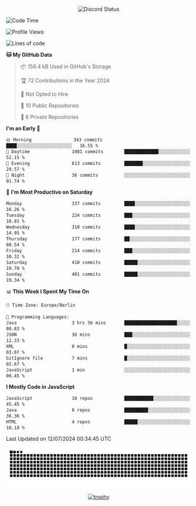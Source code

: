 <!-- Discord Status -->
<p align="center">
  <img src="https://lanyard.cnrad.dev/api/531896089096486922?borderRadius=30px" alt="Discord Status" />
</p>

<!--START_SECTION:waka-->
![Code Time](http://img.shields.io/badge/Code%20Time-896%20hrs%2014%20mins-blue)

![Profile Views](http://img.shields.io/badge/Profile%20Views-0-blue)

![Lines of code](https://img.shields.io/badge/From%20Hello%20World%20I%27ve%20Written-3.9%20million%20lines%20of%20code-blue)

**🐱 My GitHub Data** 

> 📦 156.4 kB Used in GitHub's Storage 
 > 
> 🏆 72 Contributions in the Year 2024
 > 
> 🚫 Not Opted to Hire
 > 
> 📜 10 Public Repositories 
 > 
> 🔑 6 Private Repositories 
 > 
**I'm an Early 🐤** 

```text
🌞 Morning                343 commits         ████░░░░░░░░░░░░░░░░░░░░░   16.55 % 
🌆 Daytime                1081 commits        █████████████░░░░░░░░░░░░   52.15 % 
🌃 Evening                613 commits         ███████░░░░░░░░░░░░░░░░░░   29.57 % 
🌙 Night                  36 commits          ░░░░░░░░░░░░░░░░░░░░░░░░░   01.74 % 
```
📅 **I'm Most Productive on Saturday** 

```text
Monday                   337 commits         ████░░░░░░░░░░░░░░░░░░░░░   16.26 % 
Tuesday                  224 commits         ███░░░░░░░░░░░░░░░░░░░░░░   10.81 % 
Wednesday                310 commits         ████░░░░░░░░░░░░░░░░░░░░░   14.95 % 
Thursday                 177 commits         ██░░░░░░░░░░░░░░░░░░░░░░░   08.54 % 
Friday                   214 commits         ███░░░░░░░░░░░░░░░░░░░░░░   10.32 % 
Saturday                 410 commits         █████░░░░░░░░░░░░░░░░░░░░   19.78 % 
Sunday                   401 commits         █████░░░░░░░░░░░░░░░░░░░░   19.34 % 
```


📊 **This Week I Spent My Time On** 

```text
🕑︎ Time Zone: Europe/Berlin

💬 Programming Languages: 
Java                     3 hrs 56 mins       ████████████████████░░░░░   80.83 % 
JSON                     36 mins             ███░░░░░░░░░░░░░░░░░░░░░░   12.33 % 
XML                      8 mins              █░░░░░░░░░░░░░░░░░░░░░░░░   03.07 % 
GitIgnore file           7 mins              █░░░░░░░░░░░░░░░░░░░░░░░░   02.67 % 
JavaScript               1 min               ░░░░░░░░░░░░░░░░░░░░░░░░░   00.45 % 
```

**I Mostly Code in JavaScript** 

```text
JavaScript               10 repos            ███████████░░░░░░░░░░░░░░   45.45 % 
Java                     8 repos             █████████░░░░░░░░░░░░░░░░   36.36 % 
HTML                     4 repos             █████░░░░░░░░░░░░░░░░░░░░   18.18 % 
```




 Last Updated on 12/07/2024 00:34:45 UTC
<!--END_SECTION:waka-->

<!-- GitHub Contribution Snake -->
<p align="center">
  <img src="https://raw.githubusercontent.com/vxnsin/vxnsin/output/github-contribution-grid-snake-dark.svg" alt="GitHub Contribution Snake" />
</p>

<!-- GitHub Trophy -->
<p align="center">
  <a href="https://github.com/ryo-ma/github-profile-trophy">
    <img src="https://github-profile-trophy.vercel.app/?username=vxnsin&theme=onedark" alt="trophy" />
  </a>
</p>
